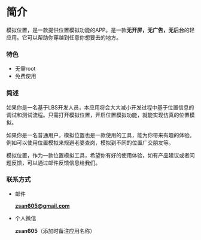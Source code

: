 # 简介

模拟位置，是一款提供位置模拟功能的APP。是一款**无开屏，无广告，无后台**的轻应用。它可以帮助你穿越到任意你想要去的地方。

### 特色
- 无需root
- 免费使用

### 简述
如果你是一名基于LBS开发人员，本应用将会大大减小开发过程中基于位置信息的调试和测试流程。只需打开模拟位置，开启位置模拟功能，就能实现仿真的位置模拟。

如果你是一名普通用户，模拟位置也是一款使用的工具，能为你带来有趣的体验。例如可以使用位置模拟来规避老婆查岗，模拟到不同的位置广交朋友等。

模拟位置，作为一款位置模拟工具，希望你有好的使用体验，如有产品建议或者问题反馈，可以通过邮件反馈信息给我们。

### 联系方式
- 邮件 
    
    **<zsan605@gmail.com>**
- 个人微信

    **zsan605**（添加时备注应用名称）
    